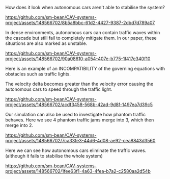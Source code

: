 How does it look when autonomous cars aren't able to stabilise the system?



https://github.com/sm-bean/CAV-systems-project/assets/148566702/8b5a8bbc-61d2-4427-9387-2dbd7d789a07



In dense environments, autonomous cars can contain traffic waves within the cascade but still fail to completely mitigate them.
In our paper, these situations are also marked as unstable.

https://github.com/sm-bean/CAV-systems-project/assets/148566702/90a08610-a054-407e-b775-1f417e340f10

Here is an example of an INCOMPATIBILITY of the governing equations with obstacles such as traffic lights.

The velocity delta becomes greater than the velocity error causing the autonomous cars to speed through the traffic light.

https://github.com/sm-bean/CAV-systems-project/assets/148566702/acdf3458-568b-42ad-9d8f-1497ea7d39c5

Our simulation can also be used to investigate how phantom traffic behaves. Here we see 4 phantom traffic jams merge into 3, which then merge into 2. 

https://github.com/sm-bean/CAV-systems-project/assets/148566702/7ca33fe3-44d6-4d08-ae92-cea8843d3560

Here we can see how autonomous cars eliminate the traffic waves. (although it fails to stabilise the whole system)

https://github.com/sm-bean/CAV-systems-project/assets/148566702/1fee63f1-4a63-4fea-b7a2-c2580aa2d54b













